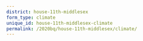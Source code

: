 ```yaml
---
district: house-11th-middlesex
form_type: climate
unique_id: house-11th-middlesex-climate
permalink: /2020bq/house-11th-middlesex/climate/
---
```

